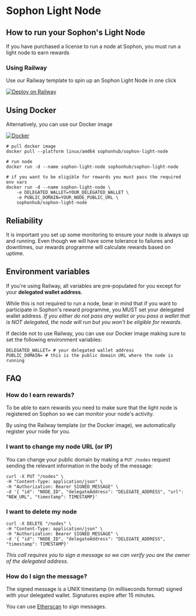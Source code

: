 
# Sophon Light Node

## How to run your Sophon's Light Node
If you have purchased a license to run a node at Sophon, you must run a light node to earn rewards

### Using Railway

Use our Railway template to spin up an Sophon Light Node in one click

[![Deploy on Railway](https://railway.app/button.svg)](https://railway.app/template/wEhaxi?referralCode=qB-i6S)

## Using Docker
Alternatively, you can use our Docker image

[![Docker](https://cdn.icon-icons.com/icons2/2530/PNG/128/dockerhub_button_icon_151899.png)](https://hub.docker.com/r/sophonhub/sophon-light-node)

```
# pull docker image
docker pull --platform linux/amd64 sophonhub/sophon-light-node

# run node
docker run -d --name sophon-light-node sophonhub/sophon-light-node

# if you want to be eligible for rewards you must pass the required env vars
docker run -d --name sophon-light-node \
    -e DELEGATED_WALLET=YOUR_DELEGATED_WALLET \
    -e PUBLIC_DOMAIN=YOUR_NODE_PUBLIC_URL \
    sophonhub/sophon-light-node
```

## Reliability
It is important you set up some monitoring to ensure your node is always up and running. Even though we will have some tolerance to failures and downtimes, our rewards programme will calculate rewards based on uptime. 

## Environment variables
If you're using Railway, all variables are pre-populated for you except for your **delegated wallet address**. 

While this is not required to run a node, bear in mind that if you want to participate in Sophon's reward programme, you MUST set your delegated wallet address. *If you either do not pass any wallet or you pass a wallet that is NOT delegated, the node will run but you won't be eligible for rewards.*

If decide not to use Railway, you can use our Docker image making sure to set the following environment variables:
```
DELEGATED_WALLET= # your delegated wallet address
PUBLIC_DOMAIN= # this is the public domain URL where the node is running
```

## FAQ

### How do I earn rewards?
To be able to earn rewards you need to make sure that the light node is registered on Sophon so we can monitor your node's activity.

By using the Railway template (or the Docker image), we automatically register your node for you.

### I want to change my node URL (or IP)
You can change your public domain by making a `PUT /nodes` request sending the relevant information in the body of the message:

```
curl -X PUT "/nodes" \
-H "Content-Type: application/json" \
-H "Authorization: Bearer SIGNED_MESSAGE" \
-d '{ "id": "NODE_ID", "delegateAddress": "DELEGATE_ADDRESS", "url": "NEW_URL", "timestamp": TIMESTAMP}'
```

### I want to delete my node
```
curl -X DELETE "/nodes" \
-H "Content-Type: application/json" \
-H "Authorization: Bearer SIGNED_MESSAGE" \
-d '{ "id": "NODE_ID", "delegateAddress": "DELEGATE_ADDRESS", "timestamp": TIMESTAMP}'
```

*This call requires you to sign a message so we can verify you are the owner of the delegated address.*

### How do I sign the message?
The signed message is a UNIX timestamp (in milliseconds format) signed with your delegated wallet. Signatures expire after 15 minutes.

You can use [Etherscan](https://etherscan.io/verifiedSignatures#) to sign messages.